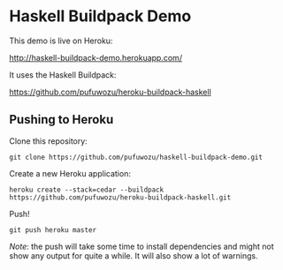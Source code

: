 # Haskell Buildpack Demo

This demo is live on Heroku:

http://haskell-buildpack-demo.herokuapp.com/

It uses the Haskell Buildpack:

https://github.com/pufuwozu/heroku-buildpack-haskell

## Pushing to Heroku

Clone this repository:

    git clone https://github.com/pufuwozu/haskell-buildpack-demo.git

Create a new Heroku application:

    heroku create --stack=cedar --buildpack https://github.com/pufuwozu/heroku-buildpack-haskell.git

Push!

    git push heroku master

*Note*: the push will take some time to install dependencies and might
not show any output for quite a while. It will also show a lot of
warnings.
